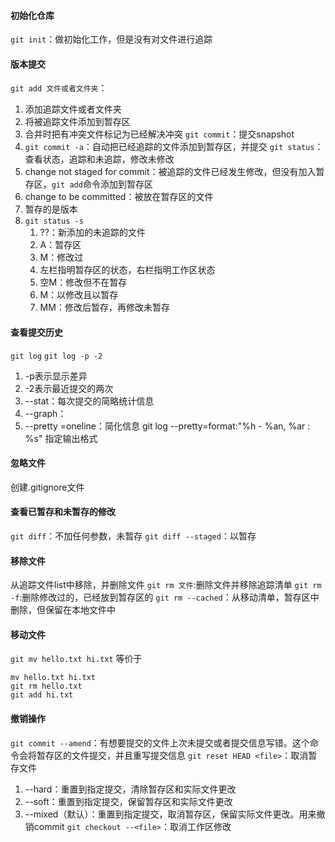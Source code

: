 #### 初始化仓库
`git init`：做初始化工作，但是没有对文件进行追踪

#### 版本提交
`git add 文件或者文件夹`：
1. 添加追踪文件或者文件夹
2. 将被追踪文件添加到暂存区
3. 合并时把有冲突文件标记为已经解决冲突
`git commit`：提交snapshot
1. `git commit -a`：自动把已经追踪的文件添加到暂存区，并提交
`git status`：查看状态，追踪和未追踪，修改未修改
1. change not staged for commit：被追踪的文件已经发生修改，但没有加入暂存区，`git add`命令添加到暂存区
2. change to be committed：被放在暂存区的文件
3. 暂存的是版本
4. `git status -s`
	1. ??：新添加的未追踪的文件
	2. A：暂存区
	3. M：修改过
	4. 左栏指明暂存区的状态，右栏指明工作区状态
	5. 空M：修改但不在暂存
	6. M：以修改且以暂存
	7. MM：修改后暂存，再修改未暂存

#### 查看提交历史
`git log`
`git log -p -2`
1. -p表示显示差异
2. -2表示最近提交的两次
3. --stat：每次提交的简略统计信息
4. --graph：
5. --pretty =oneline：简化信息
git log --pretty=format:"%h - %an, %ar : %s"
指定输出格式

#### 忽略文件
创建.gitignore文件

#### 查看已暂存和未暂存的修改
`git diff`：不加任何参数，未暂存
`git diff --staged`：以暂存

#### 移除文件
从追踪文件list中移除，并删除文件
`git rm 文件`:删除文件并移除追踪清单
`git rm -f`:删除修改过的，已经放到暂存区的
`git rm --cached`：从移动清单，暂存区中删除，但保留在本地文件中

#### 移动文件
`git mv hello.txt hi.txt`
等价于
```
mv hello.txt hi.txt
git rm hello.txt
git add hi.txt
```


#### 撤销操作
`git commit --amend`：有想要提交的文件上次未提交或者提交信息写错。这个命令会将暂存区的文件提交，并且重写提交信息
`git reset HEAD <file>`：取消暂存文件
1. --hard：重置到指定提交，清除暂存区和实际文件更改
2. --soft：重置到指定提交，保留暂存区和实际文件更改
3. --mixed（默认）：重置到指定提交，取消暂存区，保留实际文件更改。用来撤销commit 
`git checkout --<file>`：取消工作区修改

